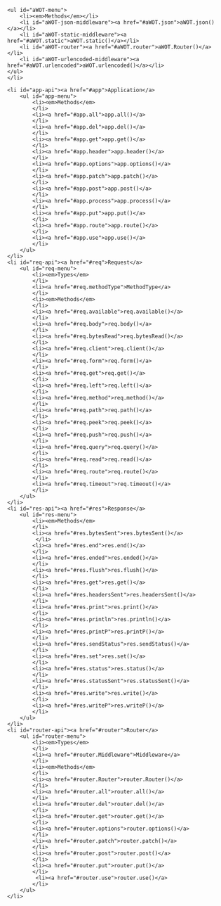 <ul id="menu">

    <ul id="aWOT-menu">
        <li><em>Methods</em></li>
        <li id="aWOT-json-middleware"><a href="#aWOT.json">aWOT.json()</a></li>
        <li id="aWOT-static-middleware"><a href="#aWOT.static">aWOT.static()</a></li>
        <li id="aWOT-router"><a href="#aWOT.router">aWOT.Router()</a></li>
        <li id="aWOT-urlencoded-middleware"><a href="#aWOT.urlencoded">aWOT.urlencoded()</a></li>
    </ul>
    </li>

    <li id="app-api"><a href="#app">Application</a>
        <ul id="app-menu">
            <li><em>Methods</em>
            </li>
            <li><a href="#app.all">app.all()</a>
            </li>
            <li><a href="#app.del">app.del()</a>
            </li>
            <li><a href="#app.get">app.get()</a>
            </li>
            <li><a href="#app.header">app.header()</a>
            </li>
            <li><a href="#app.options">app.options()</a>
            </li>
            <li><a href="#app.patch">app.patch()</a>
            </li>
            <li><a href="#app.post">app.post()</a>
            </li>
            <li><a href="#app.process">app.process()</a>
            </li>
            <li><a href="#app.put">app.put()</a>
            </li>
            <li><a href="#app.route">app.route()</a>
            </li>
            <li><a href="#app.use">app.use()</a>
            </li>
        </ul>
    </li>
    <li id="req-api"><a href="#req">Request</a>
        <ul id="req-menu">
            <li><em>Types</em>
            </li>
            <li><a href="#req.methodType">MethodType</a>
            </li>
            <li><em>Methods</em>
            </li>
            <li><a href="#req.available">req.available()</a>
            </li>
            <li><a href="#req.body">req.body()</a>
            </li>
            <li><a href="#req.bytesRead">req.bytesRead()</a>
            </li>
            <li><a href="#req.client">req.client()</a>
            </li>
            <li><a href="#req.form">req.form()</a>
            </li>
            <li><a href="#req.get">req.get()</a>
            </li>
            <li><a href="#req.left">req.left()</a>
            </li>
            <li><a href="#req.method">req.method()</a>
            </li>
            <li><a href="#req.path">req.path()</a>
            </li>
            <li><a href="#req.peek">req.peek()</a>
            </li>
            <li><a href="#req.push">req.push()</a>
            </li>
            <li><a href="#req.query">req.query()</a>
            </li>
            <li><a href="#req.read">req.read()</a>
            </li>
            <li><a href="#req.route">req.route()</a>
            </li>
            <li><a href="#req.timeout">req.timeout()</a>
            </li>
        </ul>
    </li>
    <li id="res-api"><a href="#res">Response</a>
        <ul id="res-menu">
            <li><em>Methods</em>
            </li>
            <li><a href="#res.bytesSent">res.bytesSent()</a>
             </li>           
            <li><a href="#res.end">res.end()</a>
            </li>
            <li><a href="#res.ended">res.ended()</a>
            </li>
            <li><a href="#res.flush">res.flush()</a>
            </li>
            <li><a href="#res.get">res.get()</a>
            </li>
            <li><a href="#res.headersSent">res.headersSent()</a>
            </li>
            <li><a href="#res.print">res.print()</a>
            </li>
            <li><a href="#res.println">res.println()</a>
            </li>
            <li><a href="#res.printP">res.printP()</a>
            </li>
            <li><a href="#res.sendStatus">res.sendStatus()</a>
            </li>
            <li><a href="#res.set">res.set()</a>
            </li>
            <li><a href="#res.status">res.status()</a>
            </li>
            <li><a href="#res.statusSent">res.statusSent()</a>
            </li>
            <li><a href="#res.write">res.write()</a>
            </li>
            <li><a href="#res.writeP">res.writeP()</a>
            </li>
        </ul>
    </li>
    <li id="router-api"><a href="#router">Router</a>
        <ul id="router-menu">
            <li><em>Types</em>
            </li>
            <li><a href="#router.Middleware">Middleware</a>
            </li>
            <li><em>Methods</em>
            </li>
            <li><a href="#router.Router">router.Router()</a>
            </li>           
            <li><a href="#router.all">router.all()</a>
            </li>
            <li><a href="#router.del">router.del()</a>
            </li>
            <li><a href="#router.get">router.get()</a>
            </li>
            <li><a href="#router.options">router.options()</a>
            </li>
            <li><a href="#router.patch">router.patch()</a>
            </li>
            <li><a href="#router.post">router.post()</a>
            </li>
            <li><a href="#router.put">router.put()</a>
            </li>
             <li><a href="#router.use">router.use()</a>
            </li>                                  
        </ul>
    </li>
</ul>
